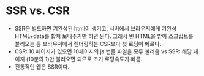 # SSR vs. CSR

+ SSR은 빌드하면 기완성된 html이 생기고, 서버에서 브라우저에게 기완성 HTML+data를 합쳐 보내주기만 하면 된다. 그래서 빈 HTML을 받아 스크립트를 불러오는 등 브라우저에서 렌더링하는 CSR보다 첫 로딩이 빠르다.
+ CSR: 10 페이지가 있으면 10페이지의 js 번들 파일을 모두 불러옴 vs SSR: 해당 페이지 (10분의 1)만 불러오면 되므로 초기 로딩속도가 빠름.
+ 전통적인 웹은 SSR이다.
